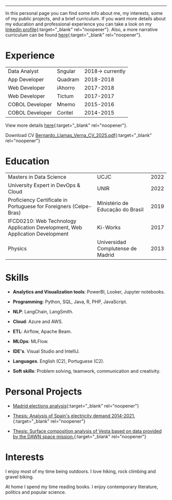 ---

In this personal page you can find some info about me, my interests, some of my public projects, and a brief curriculum. If you want more details about my education and professional experience you can take a look on my [linkedin profile](https://www.linkedin.com/in/bernardo-llamas-verna-55bb5343/){:target="_blank" rel="noopener"}. Also, a more narrative curriculum can be found [here](./about_me.html){:target="_blank" rel="noopener"}.


# Experience
|                       |              |                  |
|:----------------------|:-------------|:-----------------|
|Data Analyst           | Sngular      | 2018-> currently |
|App Developer          | Quadram      | 2018-2018        |
|Web Developer          | iAhorro      | 2017-2018        |
|Web Developer          | Tictum       | 2017-2017        |
|COBOL Developer        | Mnemo        | 2015-2016        |
|COBOL Developer        | Coritel      | 2014-2015        |

View more details [here](./job_experience.html){:target="_blank" rel="noopener"}.

Download CV [Bernardo_Llamas_Verna_CV_2025.pdf](./Bernardo_Llamas_Verna_CV_2025.pdf){:target="_blank" rel="noopener"}

# Education
|                   |                                   |      |
|:------------------|:----------------------------------|:-----|
| Masters in Data Science    | UCJC                              | 2022 |
| University Expert in DevOps & Cloud    | UNIR                              | 2022 |
| Proficiency Certificate in Portuguese for Foreigners (Celpe-Bras) | Ministério de Educação do Brasil   | 2019 |
| IFCD0210: Web Technology Application Development, Web Application Development     | Ki-Works | 2017 |
| Physics           | Universidad Complutense de Madrid | 2013 |

# Skills
* **Analytics and Visualization tools**: PowerBI, Looker, Jupyter notebooks. 

* **Programming**: Python, SQL, Java, R, PHP, JavaScript. 

* **NLP**: LangChain, LangSmith. 

* **Cloud**: Azure and AWS.

* **ETL**: Airflow, Apache Beam.

* **MLOps**: MLFlow.

* **IDE's**. Visual Studio and IntelliJ.

* **Languages**. English (C2), Portuguese (C2).

* **Soft skills**: Problem solving, teamwork, communication and creativity.

# Personal Projects
* [Madrid elections analysis](https://bernardojosellamasverna.github.io/Madrid-Elections-Book-Resume/Madrid_Elections_2021_Resume.html){:target="_blank" rel="noopener"}

* [Thesis: Analysis of Spain's electricity demand 2014-2021.](https://github.com/BernardoJoseLlamasVerna/tfm_data_science){:target="_blank" rel="noopener"}

* [Thesis: Surface composition analysis of Vesta based on data provided by the DAWN space mission.](./TesisFinaldeMaster_Vesta.pdf){:target="_blank" rel="noopener"}


# Interests
I enjoy most of my time being outdoors. I love hiking, rock climbing and gravel biking.

At home I spend my time reading books. I enjoy contemporary literature, politics and popular science.
